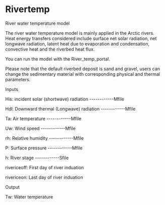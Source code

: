 # Rivertemp

River water temperature model 

The river water temperature model is mainly applied in the Arctic rivers. Heat energy transfers considered include surface net solar radiation, net longwave radiation, latent heat due to evaporation and condensation, convective heat and the riverbed heat flux. 

You can run the model with the River_temp_portal.

Please note that the default riverbed deposit is sand and gravel, users can change the sedimentary material with corresponding physical and thermal parameters. 

Inputs

His: incident solar (shortwave) radiation    ------------Mfile 

Hdl: Downward thermal (Longwave) radiation   ------------Mfile 

Ta: Air temperature                          ------------Mfile 

Uw: Wind speed                               ------------Mfile 

rh: Relative humidity                        ------------Mfile 

P: Surface pressure                          ------------Mfile 

h: River stage                               ------------Sfile 

rivericeoff: First day of river induation

rivericeon: Last day of river induation

Output

Tw: Water temperature



